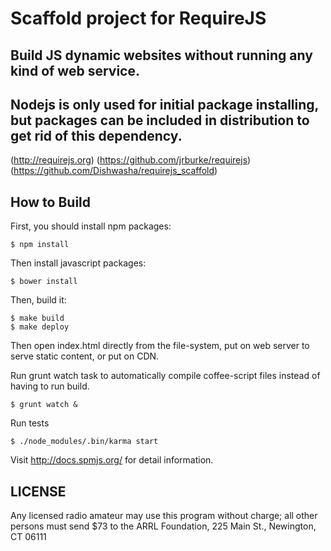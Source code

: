 # Scaffold project for RequireJS
## Build JS dynamic websites without running any kind of web service.
## Nodejs is only used for initial package installing, but packages can be included in distribution to get rid of this dependency.

(http://requirejs.org)
(https://github.com/jrburke/requirejs)
(https://github.com/Dishwasha/requirejs_scaffold)


How to Build
------------

First, you should install npm packages:

```
$ npm install
```

Then install javascript packages:

```
$ bower install
```

Then, build it:

```
$ make build
$ make deploy
```

Then open index.html directly from the file-system, put on web server to serve static content, or put on CDN.

Run grunt watch task to automatically compile coffee-script files instead of having to run build.

```
$ grunt watch &
```

Run tests

```
$ ./node_modules/.bin/karma start
```

Visit <http://docs.spmjs.org/> for detail information.


LICENSE
-------
Any licensed radio amateur may use this program without charge; all other persons must send $73 to the ARRL Foundation, 225 Main St., Newington, CT 06111
